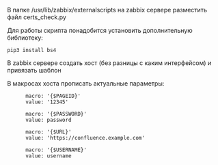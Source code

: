 В папке /usr/lib/zabbix/externalscripts на zabbix сервере разместить файл certs_check.py

Для работы скрипта понадобится установить дополнительную библиотеку:
```shell
pip3 install bs4
```

В zabbix сервере создать хост (без разницы с каким интерфейсом) и привязать шаблон

В макросах хоста прописать актуальные параметры:

          macro: '{$PAGEID}'
          value: '12345'

          macro: '{$PASSWORD}'
          value: password

          macro: '{$URL}'
          value: 'https://confluence.example.com'

          macro: '{$USERNAME}'
          value: username
